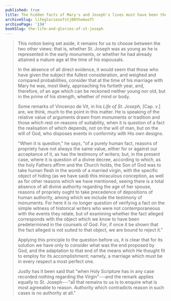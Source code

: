 ```yaml
---
published: true
title: The hidden facts of Mary's and Joseph's lives must have been the most fitting and perfect of all possibilities
archiveSlug: lifegloriesofstj00thomuoft
archivePage: '134'
bookSlug: the-life-and-glories-of-st-joseph
---
```


> This notion being set aside, it remains for us to choose between the two other views: that is, whether St. Joseph was as young as he is represented in the early monuments, or whether he had already attained a mature age at the time of his espousals.
>
> In the absence of all direct evidence, it would seem that those who have given the subject the fullest consideration, and weighed and compared probabilities, consider that at the time of his marriage with Mary he was, most likely, approaching his fortieth year, and, therefore, of an age which can be reckoned neither young nor old, but in the prime of his strength, whether of mind or body.
>
> Some remarks of Vincenzo de Vit, in his *Life of St. Joseph,* [Cap. v.] are, we think, much to the point in this matter. He is speaking of the relative value of arguments drawn from monuments or tradition and those which rest on reasons of suitability, when it is question of a fact the realisation of which depends, not on the will of man, but on the will of God, who disposes events in conformity with His own designs.
>
> "When it is question," he says, "of a purely human fact, reasons of propriety have not always the same value, either for or against our acceptance of it, as has the testimony of writers; but, in the present case, where it is question of a divine decree, according to which, as the holy Fathers affirm and the Church holds, the Son of God was to take human flesh in the womb of a married virgin, with the specific object of hiding (as we have said) this miraculous conception, as well as for other reasons which we have mentioned, seeing there is a total absence of all divine authority regarding the age of her spouse, reasons of propriety ought to take precedence of depositions of human authority, among which we include the testimony of monuments. For here it is no longer question of verifying a fact on the simple witness of historical writers who were not contemporaneous with the events they relate, but of examining whether the fact alleged corresponds with the object which we know to have been predetermined in the counsels of God. For, if once it be shown that the fact alleged is not suited to that object, we are bound to reject it."
>
> Applying this principle to the question before us, it is clear that for its solution we have only to consider what was the end proposed by God, and the adaptation to that end of the means which He thought fit to employ for its accomplishment; namely, a marriage which must be in every respect a most perfect one.
>
> Justly has it been said that "when Holy Scripture has in any case recorded nothing regarding the Virgin"---and the remark applies equally to St. Joseph---"all that remains to us is to enquire what is most agreeable to reason. Authority which contradicts reason in such cases is no authority at all."
